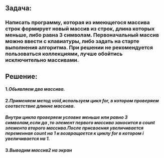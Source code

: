 ## **Задача:**
 ### Написать программу, которая из имеющегося массива строк формирует новый массив из строк, длина которых меньше, либо равна 3 символам. Первоначальный массив можно ввести с клавиатуры, либо задать на старте выполнения алгоритма. При решении не рекомендуется пользоваться коллекциями, лучше обойтись исключительно массивами.
    

 ## **Решение:**

 #### 1.*Обьявляем два массива.*

 #### 2.*Применяем метод void,используем цикл for, в котором проверяем соответствие длинне массива.* 

 #### *Внутри цикла проверяем условие меньше или равно 3 символам,если да ,то элемент первого массива заносится в count элемента второго массива.После присвоения увеличивается переменная count на 1 и возвращается к циклу for в котором i увеличивается на 1.*

 #### 3.*Выводим массив2 на экран*